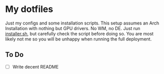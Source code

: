 # My dotfiles
Just my configs and some installation scripts. This setup assumes an Arch Installation with nothing but GPU drivers. No WM, no DE. Just run [installer.sh](/installer.sh), but carefully check the script before doing so. You are most likely not me so you will be unhappy when running the full deployment.

## To Do
- [ ] Write decent README